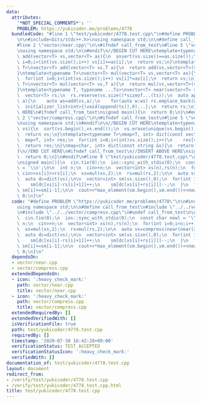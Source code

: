 ```yaml
---
data:
  attributes:
    '*NOT_SPECIAL_COMMENTS*': ''
    PROBLEM: https://yukicoder.me/problems/4778
  bundledCode: "#line 1 \"test/yukicoder/4778.test.cpp\"\n#define PROBLEM \"https://yukicoder.me/problems/4778\"\
    \n\n#include<bits/stdc++.h>\nusing namespace std;\n\n#define call_from_test\n\
    #line 2 \"vector/near.cpp\"\n\n#ifndef call_from_test\n#line 5 \"vector/near.cpp\"\
    \nusing namespace std;\n\n#endif\n//BEGIN CUT HERE\ntemplate<typename T>\nvector<T>\
    \ add(vector<T> vs,vector<T> as){\n  assert(vs.size()==as.size());\n  for(int\
    \ i=0;i<(int)vs.size();i++) vs[i]+=as[i];\n  return vs;\n}\ntemplate<typename\
    \ T>\nvector<T> add(vector<T> vs,T a){\n  return add(vs,vector<T>(vs.size(),a));\n\
    }\ntemplate<typename T>\nvector<T> mul(vector<T> vs,vector<T> as){\n  assert(vs.size()==as.size());\n\
    \  for(int i=0;i<(int)vs.size();i++) vs[i]*=as[i];\n  return vs;\n}\ntemplate<typename\
    \ T>\nvector<T> mul(vector<T> vs,T a){\n  return mul(vs,vector<T>(vs.size(),a));\n\
    }\ntemplate<typename T, typename ...Ts>\nvector<T> near(vector<T> vs,Ts... ts){\n\
    \  vector<T> rs;\n  rs.reserve(vs.size()*sizeof...(ts));\n  auto append=[&](auto\
    \ a){\n    auto ws=add(vs,a);\n    for(auto w:ws) rs.emplace_back(w);\n  };\n\
    \  initializer_list<int>{(void(append(ts)),0)...};\n  return rs;\n}\n//END CUT\
    \ HERE\n#ifndef call_from_test\nsigned main(){\n  return 0;\n}\n#endif\n#line\
    \ 2 \"vector/compress.cpp\"\n\n#ifndef call_from_test\n#line 5 \"vector/compress.cpp\"\
    \nusing namespace std;\n#endif\n\n//BEGIN CUT HERE\ntemplate<typename V>\nV compress(V\
    \ vs){\n  sort(vs.begin(),vs.end());\n  vs.erase(unique(vs.begin(),vs.end()),vs.end());\n\
    \  return vs;\n}\ntemplate<typename T>\nmap<T, int> dict(const vector<T> &vs){\n\
    \  map<T, int> res;\n  for(int i=0;i<(int)vs.size();i++)\n    res[vs[i]]=i;\n\
    \  return res;\n}\nmap<char, int> dict(const string &s){\n  return dict(vector<char>(s.begin(),s.end()));\n\
    }\n//END CUT HERE\n#ifndef call_from_test\n//INSERT ABOVE HERE\nsigned main(){\n\
    \  return 0;\n}\n#endif\n#line 9 \"test/yukicoder/4778.test.cpp\"\n#undef call_from_test\n\
    \nsigned main(){\n  cin.tie(0);\n  ios::sync_with_stdio(0);\n  const char newl\
    \ = '\\n';\n\n  int n;\n  cin>>n;\n  vector<int> xs(n),rs(n);\n  for(int i=0;i<n;i++)\
    \ cin>>xs[i]>>rs[i];\n  xs=mul(xs,2);\n  rs=mul(rs,2);\n\n  auto vs=compress(near(near(xs,0,rs,mul(rs,-1)),-1,0,1));\n\
    \  auto dc=dict(vs);\n\n  vector<int> sm(vs.size(),0);\n  for(int i=0;i<n;i++){\n\
    \    sm[dc[xs[i]-rs[i]+1]]++;\n    sm[dc[xs[i]+rs[i]]]--;\n  }\n  for(int i=1;i<(int)vs.size();i++)\
    \ sm[i]+=sm[i-1];\n\n  cout<<*max_element(sm.begin(),sm.end())<<newl;\n  return\
    \ 0;\n}\n"
  code: "#define PROBLEM \"https://yukicoder.me/problems/4778\"\n\n#include<bits/stdc++.h>\n\
    using namespace std;\n\n#define call_from_test\n#include \"../../vector/near.cpp\"\
    \n#include \"../../vector/compress.cpp\"\n#undef call_from_test\n\nsigned main(){\n\
    \  cin.tie(0);\n  ios::sync_with_stdio(0);\n  const char newl = '\\n';\n\n  int\
    \ n;\n  cin>>n;\n  vector<int> xs(n),rs(n);\n  for(int i=0;i<n;i++) cin>>xs[i]>>rs[i];\n\
    \  xs=mul(xs,2);\n  rs=mul(rs,2);\n\n  auto vs=compress(near(near(xs,0,rs,mul(rs,-1)),-1,0,1));\n\
    \  auto dc=dict(vs);\n\n  vector<int> sm(vs.size(),0);\n  for(int i=0;i<n;i++){\n\
    \    sm[dc[xs[i]-rs[i]+1]]++;\n    sm[dc[xs[i]+rs[i]]]--;\n  }\n  for(int i=1;i<(int)vs.size();i++)\
    \ sm[i]+=sm[i-1];\n\n  cout<<*max_element(sm.begin(),sm.end())<<newl;\n  return\
    \ 0;\n}\n"
  dependsOn:
  - vector/near.cpp
  - vector/compress.cpp
  extendedDependsOn:
  - icon: ':heavy_check_mark:'
    path: vector/near.cpp
    title: vector/near.cpp
  - icon: ':heavy_check_mark:'
    path: vector/compress.cpp
    title: vector/compress.cpp
  extendedRequiredBy: []
  extendedVerifiedWith: []
  isVerificationFile: true
  path: test/yukicoder/4778.test.cpp
  requiredBy: []
  timestamp: '2020-07-30 16:42:28+09:00'
  verificationStatus: TEST_ACCEPTED
  verificationStatusIcon: ':heavy_check_mark:'
  verifiedWith: []
documentation_of: test/yukicoder/4778.test.cpp
layout: document
redirect_from:
- /verify/test/yukicoder/4778.test.cpp
- /verify/test/yukicoder/4778.test.cpp.html
title: test/yukicoder/4778.test.cpp
---
```

